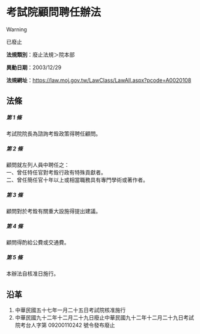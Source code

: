 # 考試院顧問聘任辦法


> [!WARNING]
> 已廢止


**法規類別**：廢止法規＞院本部

**異動日期**：2003/12/29  

**法規網址**：https://law.moj.gov.tw/LawClass/LawAll.aspx?pcode=A0020108



## 法條
##### 第 1 條
考試院院長為諮詢考銓政策得聘任顧問。

##### 第 2 條
顧問就左列人員中聘任之：　  
一、曾任特任官對考銓行政有特殊貢獻者。  
二、曾任簡任官十年以上或相當職務具有專門學術或著作者。

##### 第 3 條
顧問對於考銓有關重大設施得提出建議。

##### 第 4 條
顧問得酌給公費或交通費。

##### 第 5 條
本辦法自核准日施行。

## 沿革
1. 中華民國五十七年一月二十五日考試院核准施行
1. 中華民國九十二年十二月二十九日廢止中華民國九十二年十二月二十九日考試院考台人字第 09200110242  號令發布廢止
